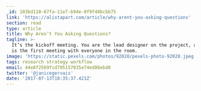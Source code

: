 ```yaml
---
_id: 103bd110-67fa-11e7-b94e-8f9f48bcbb75
link: 'https://alistapart.com/article/why-arent-you-asking-questions'
section: read
type: article
title: Why Aren’t You Asking Questions?
tagline: >-
  It’s the kickoff meeting. You are the lead designer on the project, and this
  is the first meeting with everyone in the room.
image: 'https://static.pexels.com/photos/92028/pexels-photo-92028.jpeg'
tags: research strategy workflow
email: 44e8f2569fcd795157035e74ed86ebd8
twitter: '@janicegervais'
date: '2017-07-13T18:35:37.421Z'
---
```

